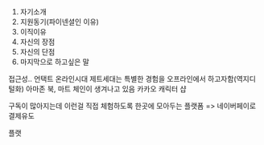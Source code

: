 
1. 자기소개
2. 지원동기(파이넨셜인 이유)
3. 이직이유
4. 자신의 장점
5. 자신의 단점
6. 마지막으로 하고싶은 말




접근성..
언택트 온라인시대
제트세대는 특별한 경험을 오프라인에서 하고자함(역지디털화)
아마존 북, 마트 체인이 생겨나고 있음
카카오 캐릭터 샵

구독이 많아지는데
이런걸 직접 체험하도록 한곳에 모아두는 플랫폼
=> 네이버페이로 결제유도

플랫
<!--stackedit_data:
eyJoaXN0b3J5IjpbMTM1NjQ1NTU1M119
-->